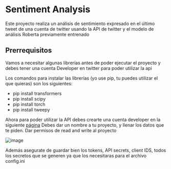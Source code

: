 # Sentiment Analysis

Este proyecto realiza un análisis de sentimiento expresado en el último tweet de una cuenta de twitter usando la API
de twitter y el modelo de análisis Roberta previamente entrenado

## Prerrequisitos

Vamos a necesitar algunas librerías antes de poder ejecutar el proyecto y debes tener una cuenta Developer en twitter para poder utilizar la api

Los comandos para instalar las librerías (yo use pip, tu puedes utilizar el que quieras) son los siguientes:

- pip install transformers
- pip install scipy
- pip install torch
- pip install tweepy

Ahora para poder utilizar la API debes crearte una cuenta developer en la siguiente [página](https://developer.twitter.com/en/docs/twitter-api)
Debes dar un nombre a tu proyecto, y llenar los datos que te piden. Dar permisos de read and write al proyecto

![image](https://user-images.githubusercontent.com/45043430/200388648-31f83b5b-da7e-4dc8-97da-f97c7edd5303.png)

Además asegurate de guardar bien los tokens, API secrets, client IDS, todos los secretos que se generen ya que los necesitaras para el archivo config.ini


